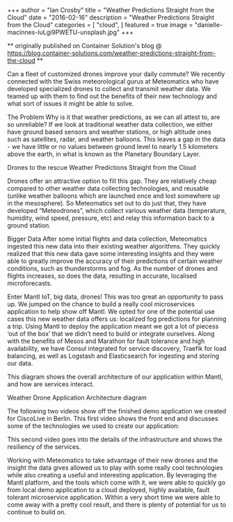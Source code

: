 +++
author = "Ian Crosby"
title = "Weather Predictions Straight from the Cloud"
date = "2016-02-16"
description = "Weather Predictions Straight from the Cloud"
categories = [
    "cloud",
]
featured = true
image = "danielle-macinnes-IuLgi9PWETU-unsplash.jpg"
+++

** originally published on Container Solution's blog @ https://blog.container-solutions.com/weather-predictions-straight-from-the-cloud **

Can a fleet of customized drones improve your daily commute? We recently connected with the Swiss meteorological gurus at Meteomatics who have developed specialized drones to collect and transmit weather data. We teamed up with them to find out the benefits of their new technology and what sort of issues it might be able to solve.

The Problem
Why is it that weather predictions, as we can all attest to, are so unreliable? If we look at traditional weather data collection, we either have ground based sensors and weather stations, or high altitude ones such as satellites, radar, and weather balloons. This leaves a gap in the data - we have little or no values between ground level to nearly 1.5 kilometers above the earth, in what is known as the Planetary Boundary Layer.

Drones to the rescue
Weather Predictions Straight from the Cloud

Drones offer an attractive option to fill this gap. They are relatively cheap compared to other weather data collecting technologies, and reusable (unlike weather balloons which are launched once and lost somewhere up in the mesosphere). So Meteomatics set out to do just that, they have developed “Meteodrones”, which collect various weather data (temperature, humidity, wind speed, pressure, etc) and relay this information back to a ground station.

Bigger Data
After some initial flights and data collection, Meteomatics ingested this new data into their existing weather algorithms. They quickly realized that this new data gave some interesting insights and they were able to greatly improve the accuracy of their predictions of certain weather conditions, such as thunderstorms and fog. As the number of drones and flights increases, so does the data, resulting in accurate, localised microforecasts.

Enter Mantl
IoT, big data, drones! This was too great an opportunity to pass up.  We jumped on the chance to build a really cool microservices application to help show off Mantl.  We opted for one of the potential use cases this new weather data offers us: localized fog predictions for planning a trip. Using Mantl to deploy the application meant we got a lot of piecess ‘out of the box’ that we didn’t need to build or integrate ourselves. Along with the benefits of Mesos and Marathon for fault tolerance and high availability, we have Consul integrated for service discovery, Traefik for load balancing, as well as Logstash and Elasticsearch for ingesting and storing our data.

This diagram shows the overall architecture of our application within Mantl, and how are services interact.

Weather Drone Application Architecture diagram

The following two videos show off the finished demo application we created for CiscoLive in Berlin. This first video shows the front end and discusses some of the technologies we used to create our application:


This second video goes into the details of the infrastructure and shows the resiliency of the services.


Working with Meteomatics to take advantage of their new drones and the insight the data gives allowed us to play with some really cool technologies while also creating a useful and interesting application. By leveraging the Mantl platform, and the tools which come with it, we were able to quickly go from local demo application to a cloud deployed, highly available, fault tolerant microservice application. Within a very short time we were able to come away with a pretty cool result, and there is plenty of potential for us to continue to build on.